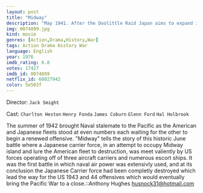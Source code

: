 ```yaml
---
layout: post
title: "Midway"
description: "May 1941. After the Doolittle Raid Japan aims to expand its territory in the Pacific, to make such raids less likely. Their next target: Midway Island. However, the US Navy is intercepting their messages and has partially cracked their encryption code, forewarning them of Japan's intentions. Two US aircraft carrier task groups are sent to Midway, resulting in the one of the most important battles in history..."
img: 0074899.jpg
kind: movie
genres: [Action,Drama,History,War]
tags: Action Drama History War 
language: English
year: 1976
imdb_rating: 6.8
votes: 17427
imdb_id: 0074899
netflix_id: 60027942
color: 5e503f
---
```

Director: `Jack Smight`  

Cast: `Charlton Heston` `Henry Fonda` `James Coburn` `Glenn Ford` `Hal Holbrook` 

The summer of 1942 brought Naval stalemate to the Pacific as the American and Japanese fleets stood at even numbers each waiting for the other to begin a renewed offensive. "Midway" tells the story of this historic June battle where a Japanese carrier force, in an attempt to occupy Midway island and lure the American fleet to destruction, was meet valiently by US forces operating off of three aircraft carriers and numerous escort ships. It was the first battle in which naval air power was extensivly used, and at its conclusion the Japanese Carrier force had been completly destroyed which lead the way for the US 1943 and 44 offensives which would eventually bring the Pacific War to a close.::Anthony Hughes <husnock31@hotmail.com>